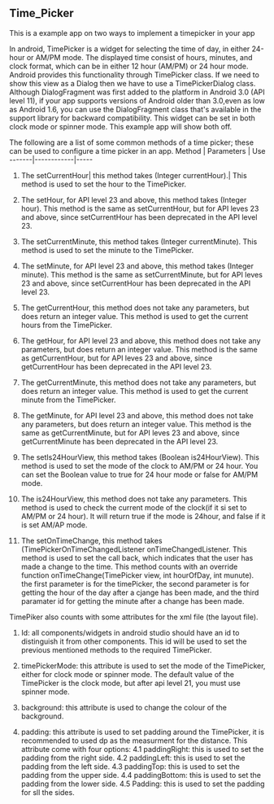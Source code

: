 ## Time_Picker
This is a example app on two ways to implement a timepicker in your app

In android, TimePicker is a widget for selecting the time of day, in either 24-hour or AM/PM mode. 
The displayed time consist of hours, minutes, and clock format, which can be in either 12 hour (AM/PM) or 24 hour mode.
Android provides this functionality through TimePicker class.
If we need to show this view as a Dialog then we have to use a TimePickerDialog class.
Although DialogFragment was first added to the platform in Android 3.0 (API level 11),
if your app supports versions of Android older than 3.0,even as low as Android 1.6, you can use the DialogFragment class that's 
available in the support library for backward compatibility.
This widget can be set in both clock mode or spinner mode. This example app will show both off.

The following are a list of some common methods of a time picker; these can be used to configure a time picker in an app.
Method | Parameters | Use 
-------|------------|-----
1. The setCurrentHour| this method takes (Integer currentHour).| This method is used to set the hour to the TimePicker.

2. The setHour, for API level 23 and above, this method takes (Integer hour). This method is the same as setCurrentHour, but for API
leves 23 and above, since setCurrentHour has been deprecated in the API level 23.

3. The setCurrentMinute, this method takes (Integer currentMinute). This method is used to set the minute to the TimePicker.

4. The setMinute, for API level 23 and above, this method takes (Integer minute). This method is the same as setCurrentMinute, but for API
leves 23 and above, since setCurrentHour has been deprecated in the API level 23.

5. The getCurrentHour, this method does not take any parameters, but does return an integer value. This method is used to get the current 
hours from the TimePicker.

6. The getHour, for API level 23 and above, this method does not take any parameters, but does return an integer value. This method is the
same as getCurrentHour, but for API leves 23 and above, since getCurrentHour has been deprecated in the API level 23.

7. The getCurrentMinute, this method does not take any parameters, but does return an integer value. This method is used to get the current
minute from the TimePicker.

8. The getMinute, for API level 23 and above, this method does not take any parameters, but does return an integer value. This method is 
the same as getCurrentMinute, but for API leves 23 and above, since getCurrentMinute has been deprecated in the API level 23.

9. The setIs24HourView, this method takes (Boolean is24HourView). This method is used to set the mode of the clock to AM/PM or 24 hour. 
You can set the Boolean value to true for 24 hour mode or false for AM/PM mode.

10. The is24HourView, this method does not take any parameters. This method is used to check the current mode of the clock(if it si set to AM/PM or 24 hour). It will return true if the mode is 24hour, and false if it is set AM/AP mode.

11. The setOnTimeChange, this method takes (TimePickerOnTimeChangedListener onTimeChangedListener. This method is used to set the call back, which indicates that the user has made a change to the time. This method counts with an override function onTimeChange(TimePicker view, int hourOfDay, int munute). the first parameter is for the timePicker, the second parameter is for getting the hour of the day after a cjange has been made, and the third paramater id for getting the minute after a change has been made.

TimePiker also counts with some attributes for the xml file (the layout file).
1. Id: all components/widgets in android studio should have an id to distinguish it from other components. This id will be used to set the previous mentioned methods to the required TimePicker.

2. timePickerMode: this attribute is used to set the mode of the TimePicker, either for clock mode or spinner mode. The default value of the TimePicker is the clock mode, but after api level 21, you must use spinner mode.

3. background: this attribute is used to change the colour of the background.

4. padding: this attribute is used to set padding around the TimePicker, it is recommended to used dp as the measurment for the distance. This attribute come with four options: 
  4.1 paddingRight: this is used to set the padding from the right side.
  4.2 paddingLeft: this is used to set the padding from the left side.
  4.3 paddingTop: this is used to set the padding from the upper side.
  4.4 paddingBottom: this is used to set the padding from the lower side.
  4.5 Padding: this is used to set the padding for sll the sides.
  

